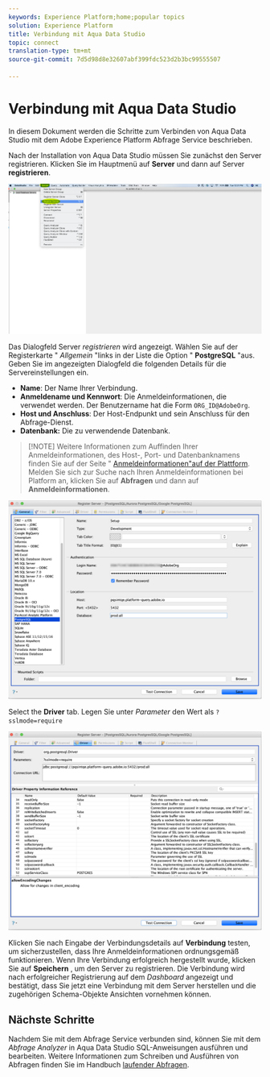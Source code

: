 ```yaml
---
keywords: Experience Platform;home;popular topics
solution: Experience Platform
title: Verbindung mit Aqua Data Studio
topic: connect
translation-type: tm+mt
source-git-commit: 7d5d98d8e32607abf399fdc523d2b3bc99555507

---
```



# Verbindung mit Aqua Data Studio

In diesem Dokument werden die Schritte zum Verbinden von Aqua Data Studio mit dem Adobe Experience Platform Abfrage Service beschrieben.

Nach der Installation von Aqua Data Studio müssen Sie zunächst den Server registrieren. Klicken Sie im Hauptmenü auf **Server** und dann auf Server **registrieren**.

![](../images/clients/aqua-data-studio/register-server.png)

Das Dialogfeld Server *registrieren* wird angezeigt. Wählen Sie auf der Registerkarte &quot; *Allgemein* &quot;links in der Liste die Option &quot; **PostgreSQL** &quot;aus. Geben Sie im angezeigten Dialogfeld die folgenden Details für die Servereinstellungen ein.

- **Name**: Der Name Ihrer Verbindung.
- **Anmeldename und Kennwort**: Die Anmeldeinformationen, die verwendet werden. Der Benutzername hat die Form `ORG_ID@AdobeOrg`.
- **Host und Anschluss**: Der Host-Endpunkt und sein Anschluss für den Abfrage-Dienst.
- **Datenbank:** Die zu verwendende Datenbank.

>[!NOTE] Weitere Informationen zum Auffinden Ihrer Anmeldeinformationen, des Host-, Port- und Datenbanknamens finden Sie auf der Seite &quot; [Anmeldeinformationen&quot;auf der Plattform](https://platform.adobe.com/query/configuration). Melden Sie sich zur Suche nach Ihren Anmeldeinformationen bei Platform an, klicken Sie auf **Abfragen** und dann auf **Anmeldeinformationen**.

![](../images/clients/aqua-data-studio/register-server-general-tab.png)

Select the **Driver** tab. Legen Sie unter *Parameter* den Wert als `?sslmode=require`

![](../images/clients/aqua-data-studio/register-server-driver-tab.png)

Klicken Sie nach Eingabe der Verbindungsdetails auf **Verbindung** testen, um sicherzustellen, dass Ihre Anmeldeinformationen ordnungsgemäß funktionieren. Wenn Ihre Verbindung erfolgreich hergestellt wurde, klicken Sie auf **Speichern** , um den Server zu registrieren. Die Verbindung wird nach erfolgreicher Registrierung auf dem *Dashboard* angezeigt und bestätigt, dass Sie jetzt eine Verbindung mit dem Server herstellen und die zugehörigen Schema-Objekte Ansichten vornehmen können.

## Nächste Schritte

Nachdem Sie mit dem Abfrage Service verbunden sind, können Sie mit dem *Abfrage Analyzer* in Aqua Data Studio SQL-Anweisungen ausführen und bearbeiten. Weitere Informationen zum Schreiben und Ausführen von Abfragen finden Sie im Handbuch [laufender Abfragen](../creating-queries/creating-queries.md).
